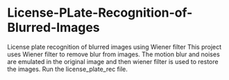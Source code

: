 # License-PLate-Recognition-of-Blurred-Images
License plate recognition of blurred images using Wiener filter
This project uses Wiener filter to remove blur from images. The motion blur and noises are emulated in the original image and then wiener filter is used to restore the images.
Run the license_plate_rec file.
